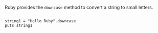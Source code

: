 Ruby provides the `downcase`
method to convert a string
to small letters.

<codeblock language="ruby" type="lesson">
<code>
string1 = "Hello Ruby".downcase
puts string1
</code>
</codeblock>